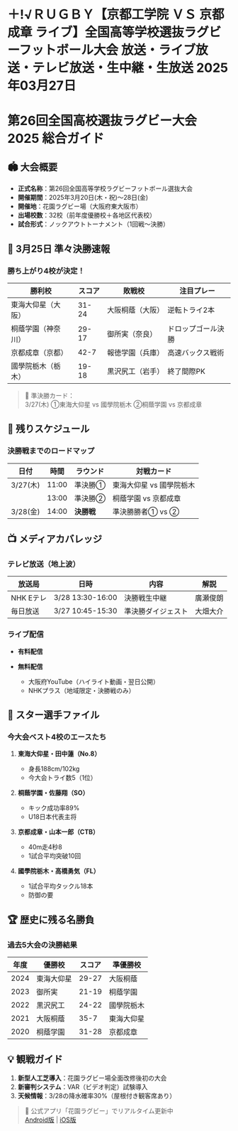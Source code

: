 # ＋!√ＲＵＧＢＹ【京都工学院 ＶＳ 京都成章 ライブ】全国高等学校選抜ラグビーフットボール大会 放送・ライブ放送・テレビ放送・生中継・生放送 2025年03月27日
# 第26回全国高校選抜ラグビー大会 2025 総合ガイド

## 🏟️ 大会概要
- **正式名称**：第26回全国高等学校ラグビーフットボール選抜大会
- **開催期間**：2025年3月20日(木・祝)～28日(金)
- **開催地**：花園ラグビー場（大阪府東大阪市）
- **出場校数**：32校（前年度優勝校＋各地区代表校）
- **試合形式**：ノックアウトトーナメント（1回戦～決勝）

## 📣 3月25日 準々決勝速報
### 勝ち上がり4校が決定！
| 勝利校 | スコア | 敗戦校 | 注目プレー |
|--------|--------|--------|------------|
| 東海大仰星（大阪） | 31-24 | 大阪桐蔭（大阪） | 逆転トライ2本 |
| 桐蔭学園（神奈川） | 29-17 | 御所実（奈良） | ドロップゴール決勝 |
| 京都成章（京都） | 42-7 | 報徳学園（兵庫） | 高速バックス戦術 |
| 國學院栃木（栃木） | 19-18 | 黒沢尻工（岩手） | 終了間際PK |

> 🏉 準決勝カード：  
> 3/27(木) ①東海大仰星 vs 國學院栃木 ②桐蔭学園 vs 京都成章

## 📅 残りスケジュール
### 決勝戦までのロードマップ
| 日付 | 時間 | ラウンド | 対戦カード |
|------|------|----------|------------|
| 3/27(木) | 11:00 | 準決勝① | 東海大仰星 vs 國學院栃木 |
| | 13:00 | 準決勝② | 桐蔭学園 vs 京都成章 |
| 3/28(金) | 14:00 | **決勝戦** | 準決勝勝者① vs ② |

## 📺 メディアカバレッジ
### テレビ放送（地上波）
| 放送局 | 日時 | 内容 | 解説 |
|--------|------|------|------|
| NHK Eテレ | 3/28 13:30-16:00 | 決勝戦生中継 | 廣瀬俊朗 |
| 毎日放送 | 3/27 10:45-15:30 | 準決勝ダイジェスト | 大畑大介 |

### ライブ配信
- **有料配信**
 

- **無料配信**
  - 大阪府YouTube（ハイライト動画・翌日公開）
  - NHKプラス（地域限定・決勝戦のみ）

## 🌟 スター選手ファイル
### 今大会ベスト4校のエースたち
1. **東海大仰星・田中蓮（No.8）**
   - 身長188cm/102kg
   - 今大会トライ数5（1位）

2. **桐蔭学園・佐藤翔（SO）**
   - キック成功率89%
   - U18日本代表主将

3. **京都成章・山本一郎（CTB）**
   - 40m走4秒8
   - 1試合平均突破10回

4. **國學院栃木・高橋勇気（FL）**
   - 1試合平均タックル18本
   - 防御の要

## 🏆 歴史に残る名勝負
### 過去5大会の決勝結果
| 年度 | 優勝校 | スコア | 準優勝校 |
|------|--------|--------|----------|
| 2024 | 東海大仰星 | 29-27 | 大阪桐蔭 |
| 2023 | 御所実 | 21-19 | 桐蔭学園 |
| 2022 | 黒沢尻工 | 24-22 | 國學院栃木 |
| 2021 | 大阪桐蔭 | 35-7 | 東海大仰星 |
| 2020 | 桐蔭学園 | 31-28 | 京都成章 |

## 💡 観戦ガイド
1. **新型人工芝導入**：花園ラグビー場全面改修後初の大会
2. **新審判システム**：VAR（ビデオ判定）試験導入
3. **天候情報**：3/28の降水確率30%（屋根付き観客席あり）

> 📢 公式アプリ「花園ラグビー」でリアルタイム更新中  
> [Android版](https://play.google.com) | [iOS版](https://apple.com)

